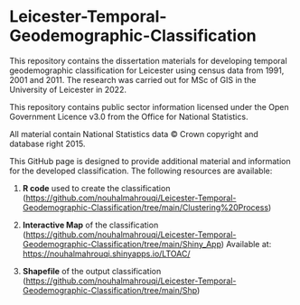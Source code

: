 # Leicester-Temporal-Geodemographic-Classification
This repository contains the dissertation materials for developing temporal geodemographic classification for Leicester using census data from 1991, 2001 and 2011. The research was carried out for MSc of GIS in the University of Leicester in 2022.

This repository contains public sector information licensed under the Open Government Licence
v3.0 from the Office for National Statistics.

All material contain National Statistics data © Crown copyright and database right 2015.

This GitHub page is designed to provide additional material and information for the developed classification. The following resources are available:

1) **R code** used to create the classification (https://github.com/nouhalmahrouqi/Leicester-Temporal-Geodemographic-Classification/tree/main/Clustering%20Process)


2) **Interactive Map** of the classification (https://github.com/nouhalmahrouqi/Leicester-Temporal-Geodemographic-Classification/tree/main/Shiny_App)
Available at: https://nouhalmahrouqi.shinyapps.io/LTOAC/
  

3) **Shapefile** of the output classification (https://github.com/nouhalmahrouqi/Leicester-Temporal-Geodemographic-Classification/tree/main/Shp)



